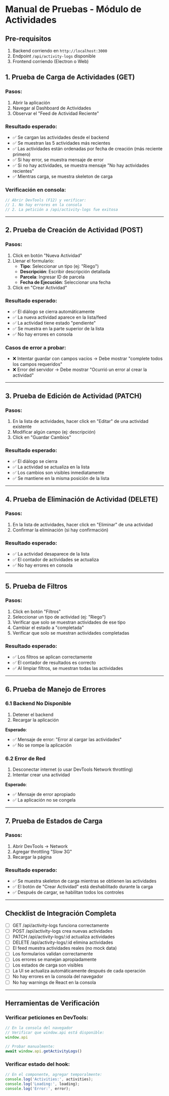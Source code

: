 # Manual de Pruebas - Módulo de Actividades

## Pre-requisitos
1. Backend corriendo en `http://localhost:3000`
2. Endpoint `/api/activity-logs` disponible
3. Frontend corriendo (Electron o Web)

## 1. Prueba de Carga de Actividades (GET)

### Pasos:
1. Abrir la aplicación
2. Navegar al Dashboard de Actividades
3. Observar el "Feed de Actividad Reciente"

### Resultado esperado:
- ✅ Se cargan las actividades desde el backend
- ✅ Se muestran las 5 actividades más recientes
- ✅ Las actividades están ordenadas por fecha de creación (más reciente primero)
- ✅ Si hay error, se muestra mensaje de error
- ✅ Si no hay actividades, se muestra mensaje "No hay actividades recientes"
- ✅ Mientras carga, se muestra skeleton de carga

### Verificación en consola:
```javascript
// Abrir DevTools (F12) y verificar:
// 1. No hay errores en la consola
// 2. La petición a /api/activity-logs fue exitosa
```

---

## 2. Prueba de Creación de Actividad (POST)

### Pasos:
1. Click en botón "Nueva Actividad"
2. Llenar el formulario:
   - **Tipo**: Seleccionar un tipo (ej: "Riego")
   - **Descripción**: Escribir descripción detallada
   - **Parcela**: Ingresar ID de parcela
   - **Fecha de Ejecución**: Seleccionar una fecha
3. Click en "Crear Actividad"

### Resultado esperado:
- ✅ El diálogo se cierra automáticamente
- ✅ La nueva actividad aparece en la lista/feed
- ✅ La actividad tiene estado "pendiente"
- ✅ Se muestra en la parte superior de la lista
- ✅ No hay errores en consola

### Casos de error a probar:
- ❌ Intentar guardar con campos vacíos → Debe mostrar "complete todos los campos requeridos"
- ❌ Error del servidor → Debe mostrar "Ocurrió un error al crear la actividad"

---

## 3. Prueba de Edición de Actividad (PATCH)

### Pasos:
1. En la lista de actividades, hacer click en "Editar" de una actividad existente
2. Modificar algún campo (ej: descripción)
3. Click en "Guardar Cambios"

### Resultado esperado:
- ✅ El diálogo se cierra
- ✅ La actividad se actualiza en la lista
- ✅ Los cambios son visibles inmediatamente
- ✅ Se mantiene en la misma posición de la lista

---

## 4. Prueba de Eliminación de Actividad (DELETE)

### Pasos:
1. En la lista de actividades, hacer click en "Eliminar" de una actividad
2. Confirmar la eliminación (si hay confirmación)

### Resultado esperado:
- ✅ La actividad desaparece de la lista
- ✅ El contador de actividades se actualiza
- ✅ No hay errores en consola

---

## 5. Prueba de Filtros

### Pasos:
1. Click en botón "Filtros"
2. Seleccionar un tipo de actividad (ej: "Riego")
3. Verificar que solo se muestran actividades de ese tipo
4. Cambiar el estado a "completada"
5. Verificar que solo se muestran actividades completadas

### Resultado esperado:
- ✅ Los filtros se aplican correctamente
- ✅ El contador de resultados es correcto
- ✅ Al limpiar filtros, se muestran todas las actividades

---

## 6. Prueba de Manejo de Errores

### 6.1 Backend No Disponible
1. Detener el backend
2. Recargar la aplicación

**Esperado**: 
- ✅ Mensaje de error: "Error al cargar las actividades"
- ✅ No se rompe la aplicación

### 6.2 Error de Red
1. Desconectar internet (o usar DevTools Network throttling)
2. Intentar crear una actividad

**Esperado**:
- ✅ Mensaje de error apropiado
- ✅ La aplicación no se congela

---

## 7. Prueba de Estados de Carga

### Pasos:
1. Abrir DevTools → Network
2. Agregar throttling "Slow 3G"
3. Recargar la página

### Resultado esperado:
- ✅ Se muestra skeleton de carga mientras se obtienen las actividades
- ✅ El botón de "Crear Actividad" está deshabilitado durante la carga
- ✅ Después de cargar, se habilitan todos los controles

---

## Checklist de Integración Completa

- [ ] GET /api/activity-logs funciona correctamente
- [ ] POST /api/activity-logs crea nuevas actividades
- [ ] PATCH /api/activity-logs/:id actualiza actividades
- [ ] DELETE /api/activity-logs/:id elimina actividades
- [ ] El feed muestra actividades reales (no mock data)
- [ ] Los formularios validan correctamente
- [ ] Los errores se manejan apropiadamente
- [ ] Los estados de carga son visibles
- [ ] La UI se actualiza automáticamente después de cada operación
- [ ] No hay errores en la consola del navegador
- [ ] No hay warnings de React en la consola

---

## Herramientas de Verificación

### Verificar peticiones en DevTools:
```javascript
// En la consola del navegador
// Verificar que window.api está disponible:
window.api

// Probar manualmente:
await window.api.getActivityLogs()
```

### Verificar estado del hook:
```javascript
// En el componente, agregar temporalmente:
console.log('Activities:', activities);
console.log('Loading:', loading);
console.log('Error:', error);
```
